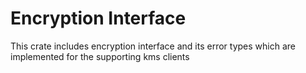 # Encryption Interface

This crate includes encryption interface and its error types which are implemented
for the supporting kms clients
